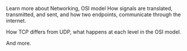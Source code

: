 Learn more about Networking, OSI model How signals are translated, transmitted,
and sent, and how two endpoints, communicate through the internet.

How TCP differs from UDP, what happens at each level in the OSI model.

And more.
